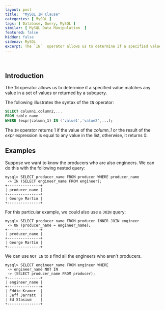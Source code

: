 ```yaml
---
layout: post
title:  "MySQL IN Clause"
categories: [ MySQL ]
tags: [ Database, Query, MySQL ]
similar: [ MySQL Data Manipulation  ]
featured: false
hidden: false
sidenav: MySQL
excerpt: The `IN`  operator allows us to determine if a specified value matches any value in a set of values or returned by a subquery.
---
```


<br />

## Introduction

The `IN`  operator allows us to determine if a specified value matches any value in a set of values or returned by a subquery.

The following illustrates the syntax of the `IN`  operator:

```sql
SELECT column1,column2,...
FROM table_name
WHERE (expr|column_1) IN ('value1','value2',...);
```

The `IN` operator returns 1 if the value of the *column_1* or the result of the *expr*  expression is equal to any value in the list, otherwise, it returns 0.

## Examples



Suppose we want to know the producers who
are also engineers. We can do this with the following nested query:

```
mysql> SELECT producer_name FROM producer WHERE producer_name
 -> IN (SELECT engineer_name FROM engineer);
+---------------+
| producer_name |
+---------------+
| George Martin |
+---------------+
```

For this particular example, we could also use a `JOIN` query:

```
mysql> SELECT producer_name FROM producer INNER JOIN engineer
 -> ON (producer_name = engineer_name);
+---------------+
| producer_name |
+---------------+
| George Martin |
+---------------+
```

We can use `NOT IN` to s find all the engineers who
aren't producers.

```
mysql> SELECT engineer_name FROM engineer WHERE
 -> engineer_name NOT IN
 -> (SELECT producer_name FROM producer);
+---------------+
| engineer_name |
+---------------+
| Eddie Kramer  |
| Jeff Jarratt  |
| Ed Stasium    |
+---------------+
```